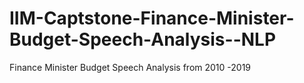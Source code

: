# IIM-Captstone-Finance-Minister-Budget-Speech-Analysis--NLP
Finance Minister Budget Speech Analysis from 2010 -2019
